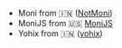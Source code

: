 - Moni from 🇮🇳 ([NotMoni](https://github.com/NotMoni))
- MoniJS from 🇺🇸 [MoniJS](https://github.com/MoniJS)
- Yohix from 🇮🇳 ([yohix](https://github.com/yohix))
